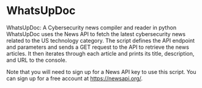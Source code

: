 # WhatsUpDoc
WhatsUpDoc: A Cybersecurity news compiler and reader in python
WhatsUpDoc uses the News API to fetch the latest cybersecurity news related to the US technology category. The script defines the API endpoint and parameters and sends a GET request to the API to retrieve the news articles. It then iterates through each article and prints its title, description, and URL to the console.

Note that you will need to sign up for a News API key to use this script. You can sign up for a free account at https://newsapi.org/.

